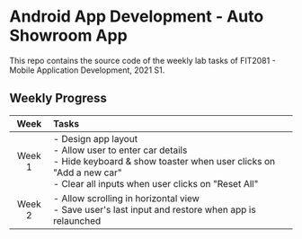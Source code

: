 # Android App Development - Auto Showroom App
This repo contains the source code of the weekly lab tasks of FIT2081 - Mobile Application Development, 2021 S1.

## Weekly Progress
|Week | Tasks |
| :--: | :------------------ |
|Week 1| - Design app layout <br> - Allow user to enter car details <br> - Hide keyboard & show toaster when user clicks on "Add a new car" <br> - Clear all inputs when user clicks on "Reset All" |
|Week 2| - Allow scrolling in horizontal view <br> - Save user's last input and restore when app is relaunched |
